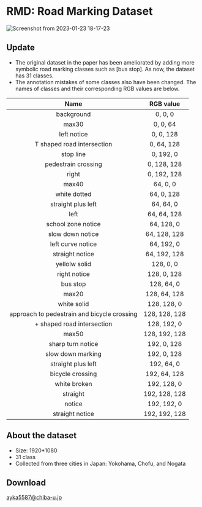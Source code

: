 # RMD: Road Marking Dataset
![Screenshot from 2023-01-23 18-17-23](https://user-images.githubusercontent.com/123363015/214003706-7e2222a1-26cd-4ba4-9b39-c978622af112.png)

## Update
- The original dataset in the paper has been ameliorated by adding more symbolic road marking classes such as [bus stop]. As now, the dataset has 31 classes.
- The annotation mistakes of some classes also have been changed. The names of classes and their corresponding RGB values are below.

|    Name   | RGB value 
:----: | :----------: 
| background | 0, 0, 0 
| max30 | 0, 0, 64
| left notice | 0, 0, 128 
| T shaped road intersection | 0, 64, 128 
| stop line | 0, 192, 0
| pedestrain crossing | 0, 128, 128 
| right | 0, 192, 128 
| max40 | 64, 0, 0 
| white dotted | 64, 0, 128 
| straight plus left | 64, 64, 0 
| left | 64, 64, 128 
| school zone notice | 64, 128, 0
| slow down notice | 64, 128, 128 
| left curve notice | 64, 192, 0 
| straight notice | 64, 192, 128 
| yellolw solid | 128, 0, 0 
| right notice | 128, 0, 128 
| bus stop | 128, 64, 0 
| max20 | 128, 64, 128 
| white solid | 128, 128, 0 
| approach to pedestrain and bicycle crossing | 128, 128, 128 
| + shaped road intersection | 128, 192, 0 
| max50 | 128, 192, 128 
| sharp turn notice | 192, 0, 128 
| slow down marking | 192, 0, 128
| straight plus left | 192, 64, 0
| bicycle crossing | 192, 64, 128
| white broken | 192, 128, 0
| straight | 192, 128, 128
| notice | 192, 192, 0
| straight notice | 192, 192, 128

## About the dataset

- Size: 1920*1080
- 31 class
- Collected from three cities in Japan: Yokohama, Chofu, and Nogata

## Download

ayka5587@chiba-u.jp
